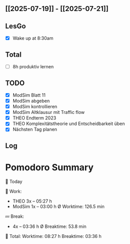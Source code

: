 ## [[2025-07-19]] - [[2025-07-21]]
## LesGo
- [x] Wake up at 8:30am
## Total
- [ ] 8h produktiv lernen   
## TODO
- [x] ModSim Blatt 11
- [x] ModSim abgeben
- [x] ModSim kontrollieren 
- [x] ModSim Altklausur mit Traffic flow
- [x] THEO Endterm 2023
- [x] THEO Komplexitätstheorie und Entscheidbarkeit üben
- [x] Nächsten Tag planen

## Log

# Pomodoro Summary

📅 Today

🍅 Work:
- THEO        3x – 05:27 h
- ModSim      1x – 03:00 h
Ø Worktime: 126.5 min

💤 Break:
- 4x – 03:36 h
Ø Breaktime: 53.8 min

🧠 Total:
Worktime:  08:27 h
Breaktime: 03:36 h

